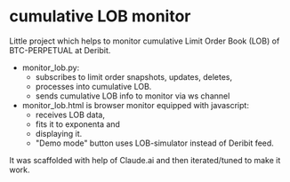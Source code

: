 # cumulative LOB monitor

Little project which helps to monitor cumulative Limit Order Book (LOB) of BTC-PERPETUAL at Deribit.

- monitor_lob.py:
  - subscribes to limit order snapshots, updates, deletes, 
  - processes into cumulative LOB. 
  - sends cumulative LOB info to monitor via ws channel 
- monitor_lob.html is browser monitor equipped with javascript:
  - receives LOB data, 
  - fits it to exponenta and 
  - displaying it. 
  - "Demo mode" button uses LOB-simulator instead of Deribit feed. 

It was scaffolded with help of Claude.ai and then iterated/tuned to make it work. 
